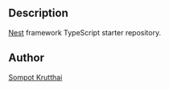 ## Description

[Nest](https://github.com/nestjs/nest) framework TypeScript starter repository.

## Author
[Sompot Krutthai](https://www.linkedin.com/in/sompot-krutthai-0352409a/)
